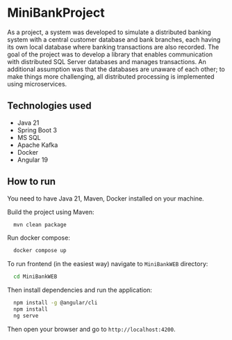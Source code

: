# MiniBankProject

As a project, a system was developed to simulate a distributed banking system with a central customer database and bank branches,
each having its own local database where banking transactions are also recorded.
The goal of the project was to develop a library that enables communication with distributed SQL Server databases and manages transactions.
An additional assumption was that the databases are unaware of each other; to make things more challenging, all distributed processing is implemented using microservices.

## Technologies used

- Java 21
- Spring Boot 3
- MS SQL
- Apache Kafka
- Docker
- Angular 19

## How to run

You need to have Java 21, Maven, Docker installed on your machine.

Build the project using Maven:

```bash
  mvn clean package
```

Run docker compose:

```bash
  docker compose up
```

To run frontend (in the easiest way) navigate to `MiniBankWEB` directory:

```bash
  cd MiniBankWEB
```

Then install dependencies and run the application:

```bash
  npm install -g @angular/cli
  npm install
  ng serve
```

Then open your browser and go to `http://localhost:4200`.